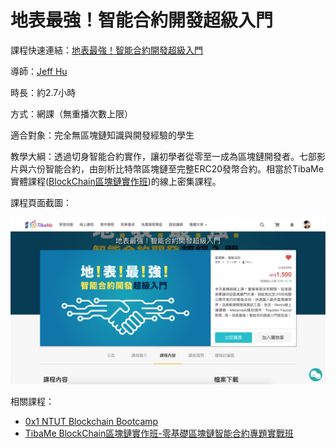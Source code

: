 # 地表最強！智能合約開發超級入門

課程快速連結：[地表最強！智能合約開發超級入門](https://www.tibame.com/course/347)

導師：[Jeff Hu](https://www.facebook.com/hu.yao.chieh)

時長：約2.7小時

方式：網課（無重播次數上限）

適合對象：完全無區塊鏈知識與開發經驗的學生

教學大綱：透過切身智能合約實作，讓初學者從零至一成為區塊鏈開發者。七部影片與六份智能合約，由剖析比特幣區塊鏈至完整ERC20發幣合約。相當於TibaMe實體課程\([BlockChain區塊鏈實作班](https://www.tibame.com/offline/smart-contract)\)的線上密集課程。

課程頁面截圖：

![](../../../.gitbook/assets/screen-shot-2018-12-26-at-10.53.56-am.png)

相關課程：

* [0x1 NTUT Blockchain Bootcamp](../../../0x1-workshop/0x1-ntut-blockchain-bootcamp-2018-dec.md)
* [TibaMe BlockChain區塊鏈實作班-零基礎區塊鏈智能合約專題實戰班](offline.md)

